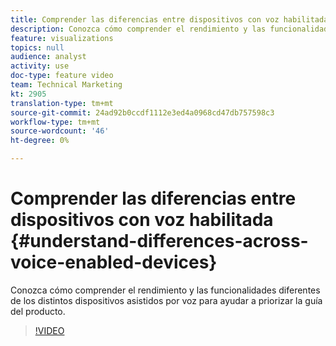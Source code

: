 ```yaml
---
title: Comprender las diferencias entre dispositivos con voz habilitada
description: Conozca cómo comprender el rendimiento y las funcionalidades diferentes de los distintos dispositivos asistidos por voz para ayudar a priorizar la guía del producto.
feature: visualizations
topics: null
audience: analyst
activity: use
doc-type: feature video
team: Technical Marketing
kt: 2905
translation-type: tm+mt
source-git-commit: 24ad92b0ccdf1112e3ed4a0968cd47db757598c3
workflow-type: tm+mt
source-wordcount: '46'
ht-degree: 0%

---
```



# Comprender las diferencias entre dispositivos con voz habilitada {#understand-differences-across-voice-enabled-devices}

Conozca cómo comprender el rendimiento y las funcionalidades diferentes de los distintos dispositivos asistidos por voz para ayudar a priorizar la guía del producto.

>[!VIDEO](https://video.tv.adobe.com/v/27225/?quality=9)
